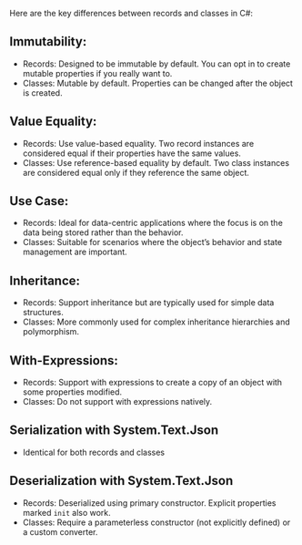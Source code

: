 Here are the key differences between records and classes in C#:
## Immutability:
*	Records: Designed to be immutable by default. You can opt in to create mutable properties if you really want to.
*	Classes: Mutable by default. Properties can be changed after the object is created.
## Value Equality:
*	Records: Use value-based equality. Two record instances are considered equal if their properties have the same values.
*	Classes: Use reference-based equality by default. Two class instances are considered equal only if they reference the same object.
## Use Case:
*	Records: Ideal for data-centric applications where the focus is on the data being stored rather than the behavior.
* Classes: Suitable for scenarios where the object’s behavior and state management are important.
## Inheritance:
*	Records: Support inheritance but are typically used for simple data structures.
*	Classes: More commonly used for complex inheritance hierarchies and polymorphism.
##	With-Expressions:
*	Records: Support with expressions to create a copy of an object with some properties modified.
*	Classes: Do not support with expressions natively.
## Serialization with System.Text.Json
* Identical for both records and classes
## Deserialization with System.Text.Json
* Records: Deserialized using primary constructor. Explicit properties marked `init` also work.
* Classes: Require a parameterless constructor (not explicitly defined) or a custom converter.
